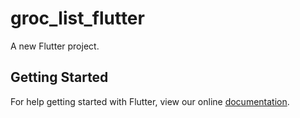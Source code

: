 # groc_list_flutter

A new Flutter project.

## Getting Started

For help getting started with Flutter, view our online
[documentation](http://flutter.io/).
